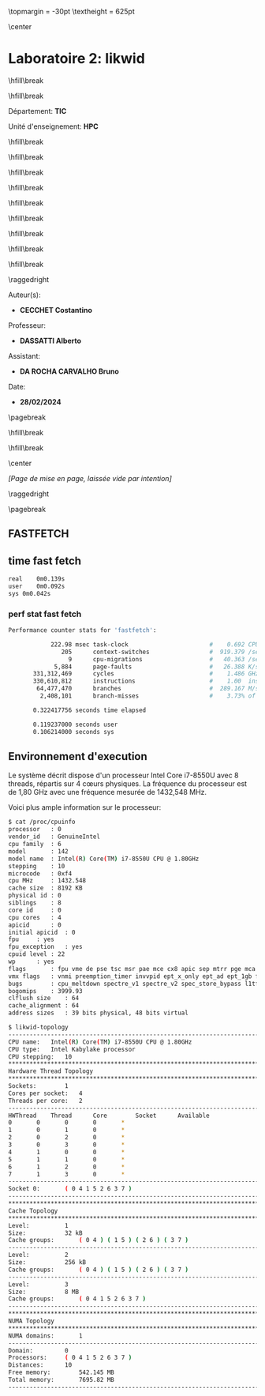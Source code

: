 \topmargin = -30pt
\textheight = 625pt

\center

# **Laboratoire 2: likwid**

\hfill\break

\hfill\break

Département: **TIC**

Unité d'enseignement: **HPC**

\hfill\break

\hfill\break

\hfill\break

\hfill\break

\hfill\break

\hfill\break

\hfill\break

\hfill\break

\hfill\break

\raggedright

Auteur(s):

- **CECCHET Costantino**

Professeur:

- **DASSATTI Alberto**
  
Assistant:

- **DA ROCHA CARVALHO Bruno**

Date:

- **28/02/2024**

\pagebreak

\hfill\break

\hfill\break

\center

*\[Page de mise en page, laissée vide par intention\]*

\raggedright

\pagebreak

## FASTFETCH

## time fast fetch

```bash
real	0m0.139s
user	0m0.092s
sys	0m0.042s
```     

### perf stat fast fetch

```bash
Performance counter stats for 'fastfetch':

            222.98 msec task-clock                       #    0.692 CPUs utilized             
               205      context-switches                 #  919.379 /sec                      
                 9      cpu-migrations                   #   40.363 /sec                      
             5,884      page-faults                      #   26.388 K/sec                     
       331,312,469      cycles                           #    1.486 GHz                       
       330,610,812      instructions                     #    1.00  insn per cycle            
        64,477,470      branches                         #  289.167 M/sec                     
         2,408,101      branch-misses                    #    3.73% of all branches           

       0.322417756 seconds time elapsed

       0.119237000 seconds user
       0.106214000 seconds sys
```
   


## **Environnement d'execution**

Le système décrit dispose d'un processeur Intel Core i7-8550U avec 8 threads, répartis sur 4 cœurs physiques. La fréquence du processeur est de 1,80 GHz avec une fréquence mesurée de 1432,548 MHz. 

Voici plus ample information sur le processeur:

```bash
$ cat /proc/cpuinfo 
processor	: 0
vendor_id	: GenuineIntel
cpu family	: 6
model		: 142
model name	: Intel(R) Core(TM) i7-8550U CPU @ 1.80GHz
stepping	: 10
microcode	: 0xf4
cpu MHz		: 1432.548
cache size	: 8192 KB
physical id	: 0
siblings	: 8
core id		: 0
cpu cores	: 4
apicid		: 0
initial apicid	: 0
fpu		: yes
fpu_exception	: yes
cpuid level	: 22
wp		: yes
flags		: fpu vme de pse tsc msr pae mce cx8 apic sep mtrr pge mca cmov pat pse36 clflush dts acpi mmx fxsr sse sse2 ss ht tm pbe syscall nx pdpe1gb rdtscp lm constant_tsc art arch_perfmon pebs bts rep_good nopl xtopology nonstop_tsc cpuid aperfmperf pni pclmulqdq dtes64 monitor ds_cpl vmx est tm2 ssse3 sdbg fma cx16 xtpr pdcm pcid sse4_1 sse4_2 x2apic movbe popcnt tsc_deadline_timer aes xsave avx f16c rdrand lahf_lm abm 3dnowprefetch cpuid_fault epb invpcid_single pti ssbd ibrs ibpb stibp tpr_shadow vnmi flexpriority ept vpid ept_ad fsgsbase tsc_adjust sgx bmi1 avx2 smep bmi2 erms invpcid mpx rdseed adx smap clflushopt intel_pt xsaveopt xsavec xgetbv1 xsaves dtherm ida arat pln pts hwp hwp_notify hwp_act_window hwp_epp md_clear flush_l1d arch_capabilities
vmx flags	: vnmi preemption_timer invvpid ept_x_only ept_ad ept_1gb flexpriority tsc_offset vtpr mtf vapic ept vpid unrestricted_guest ple pml ept_mode_based_exec
bugs		: cpu_meltdown spectre_v1 spectre_v2 spec_store_bypass l1tf mds swapgs itlb_multihit srbds mmio_stale_data retbleed gds
bogomips	: 3999.93
clflush size	: 64
cache_alignment	: 64
address sizes	: 39 bits physical, 48 bits virtual

$ likwid-topology 
--------------------------------------------------------------------------------
CPU name:	Intel(R) Core(TM) i7-8550U CPU @ 1.80GHz
CPU type:	Intel Kabylake processor
CPU stepping:	10
********************************************************************************
Hardware Thread Topology
********************************************************************************
Sockets:		1
Cores per socket:	4
Threads per core:	2
--------------------------------------------------------------------------------
HWThread	Thread		Core		Socket		Available
0		0		0		0		*
1		0		1		0		*
2		0		2		0		*
3		0		3		0		*
4		1		0		0		*
5		1		1		0		*
6		1		2		0		*
7		1		3		0		*
--------------------------------------------------------------------------------
Socket 0:		( 0 4 1 5 2 6 3 7 )
--------------------------------------------------------------------------------
********************************************************************************
Cache Topology
********************************************************************************
Level:			1
Size:			32 kB
Cache groups:		( 0 4 ) ( 1 5 ) ( 2 6 ) ( 3 7 )
--------------------------------------------------------------------------------
Level:			2
Size:			256 kB
Cache groups:		( 0 4 ) ( 1 5 ) ( 2 6 ) ( 3 7 )
--------------------------------------------------------------------------------
Level:			3
Size:			8 MB
Cache groups:		( 0 4 1 5 2 6 3 7 )
--------------------------------------------------------------------------------
********************************************************************************
NUMA Topology
********************************************************************************
NUMA domains:		1
--------------------------------------------------------------------------------
Domain:			0
Processors:		( 0 4 1 5 2 6 3 7 )
Distances:		10
Free memory:		542.145 MB
Total memory:		7695.82 MB
--------------------------------------------------------------------------------

```